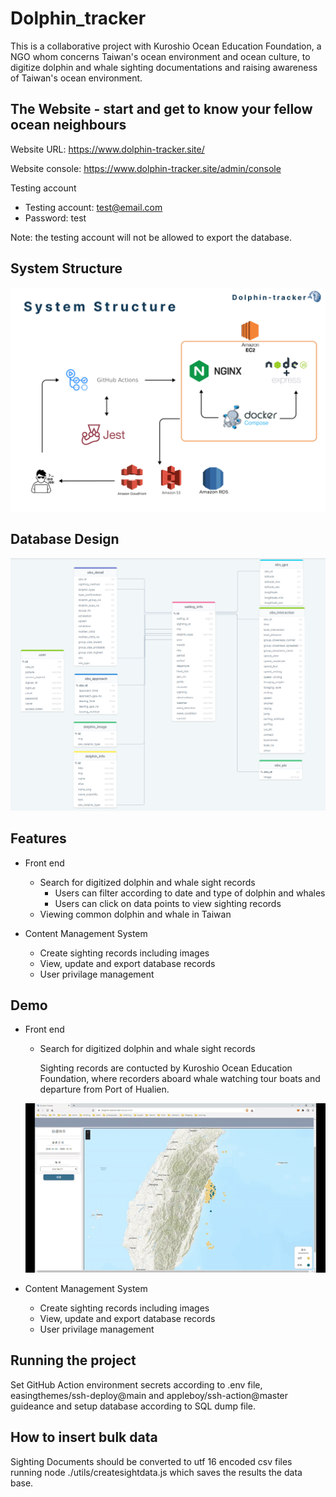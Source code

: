 # Dolphin_tracker
This is a collaborative project with Kuroshio Ocean Education Foundation, a NGO whom concerns Taiwan's ocean 
environment and ocean culture, to digitize dolphin and whale sighting documentations and raising awareness of Taiwan's ocean environment.

## The Website - start and get to know your fellow ocean neighbours

Website URL: https://www.dolphin-tracker.site/

Website console: https://www.dolphin-tracker.site/admin/console

Testing account

- Testing account: test@email.com
- Password: test

Note: the testing account will not be allowed to export the database. 

## System Structure

![System structure image](/readme_assets/system_structure_0728.png)

## Database Design
![Database design image](/readme_assets/database_design_0728.png)


## Features
- Front end 
    - Search for digitized dolphin and whale sight records 
        - Users can filter according to date and type of dolphin and whales
        - Users can click on data points to view sighting records
    - Viewing common dolphin and whale in Taiwan 

- Content Management System
    - Create sighting records including images
    - View, update and export database records
    - User privilage management 

## Demo
- Front end 
    - Search for digitized dolphin and whale sight records

        Sighting records are contucted by Kuroshio Ocean Education Foundation, where recorders aboard whale watching tour boats and departure from Port of Hualien.

    ![search sight record video](readme_assets/search_sighting_records_0728.gif)

- Content Management System
    - Create sighting records including images
    - View, update and export database records
    - User privilage management 


## Running the project 
Set GitHub Action environment secrets according to .env file, easingthemes/ssh-deploy@main and appleboy/ssh-action@master guideance and setup database according to SQL dump file. 

## How to insert bulk data 
Sighting Documents should be converted to utf 16 encoded csv files running node ./utils/createsightdata.js which 
saves the results the data base.



